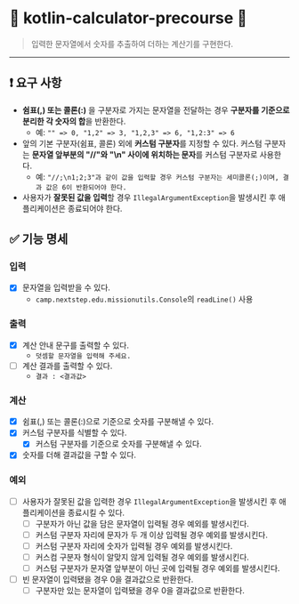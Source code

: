 # 🧮 kotlin-calculator-precourse 🧮

> 입력한 문자열에서 숫자를 추출하여 더하는 계산기를 구현한다.
***

## ❗ 요구 사항

- **쉼표(,) 또는 콜론(:)** 을 구분자로 가지는 문자열을 전달하는 경우 **구분자를 기준으로 분리한 각 숫자의 합**을 반환한다.
    - 예: `"" => 0, "1,2" => 3, "1,2,3" => 6, "1,2:3" => 6`
- 앞의 기본 구분자(쉼표, 콜론) 외에 **커스텀 구분자**를 지정할 수 있다. 커스텀 구분자는 **문자열 앞부분의 "//"와 "\n" 사이에 위치하는 문자**를 커스텀 구분자로 사용한다.
    - 예: `"//;\n1;2;3"과 같이 값을 입력할 경우 커스텀 구분자는 세미콜론(;)이며, 결과 값은 6이 반환되어야 한다.`
- 사용자가 **잘못된 값을 입력**할 경우 `IllegalArgumentException`을 발생시킨 후 애플리케이션은 종료되어야 한다.

## ✅ 기능 명세

### 입력

- [X] 문자열을 입력받을 수 있다.
    - `camp.nextstep.edu.missionutils.Console`의 `readLine()` 사용

### 출력

- [X] 계산 안내 문구를 출력할 수 있다.
    - `덧셈할 문자열을 입력해 주세요.`
- [ ] 계산 결과를 출력할 수 있다.
    - `결과 : <결과값>`

### 계산

- [X] 쉼표(,) 또는 콜론(:)으로 기준으로 숫자를 구분해낼 수 있다.
- [X] 커스텀 구분자를 식별할 수 있다.
    - [X] 커스텀 구분자를 기준으로 숫자를 구분해낼 수 있다.
- [X] 숫자를 더해 결과값을 구할 수 있다.

### 예외

- [ ] 사용자가 잘못된 값을 입력한 경우 `IllegalArgumentException`을 발생시킨 후 애플리케이션을 종료시킬 수 있다.
    - [ ] 구분자가 아닌 값을 담은 문자열이 입력될 경우 예외를 발생시킨다.
    - [ ] 커스텀 구분자 자리에 문자가 두 개 이상 입력될 경우 예외를 발생시킨다.
    - [ ] 커스텀 구분자 자리에 숫자가 입력될 경우 예외를 발생시킨다.
    - [ ] 커스컴 구분자 형식이 알맞지 않게 입력될 경우 예외를 발생시킨다.
    - [ ] 커스텀 구분자가 문자열 앞부분이 아닌 곳에 입력될 경우 예외를 발생시킨다.
- [ ] 빈 문자열이 입력됐을 경우 0을 결과값으로 반환한다.
    - [ ] 구분자만 있는 문자열이 입력됐을 경우 0을 결과값으로 반환한다.